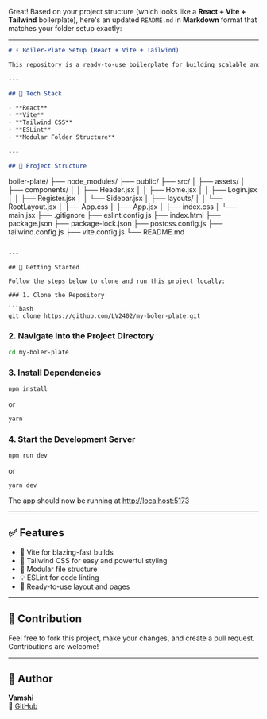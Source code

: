 Great! Based on your project structure (which looks like a **React + Vite + Tailwind** boilerplate), here's an updated `README.md` in **Markdown** format that matches your folder setup exactly:

---

```markdown
# ⚡ Boiler-Plate Setup (React + Vite + Tailwind)

This repository is a ready-to-use boilerplate for building scalable and modern React apps using **Vite**, **Tailwind CSS**, and a clean component structure.

---

## 🧰 Tech Stack

- **React**
- **Vite**
- **Tailwind CSS**
- **ESLint**
- **Modular Folder Structure**

---

## 📁 Project Structure

```
boiler-plate/
├── node_modules/
├── public/
├── src/
│   ├── assets/
│   ├── components/
│   │   ├── Header.jsx
│   │   ├── Home.jsx
│   │   ├── Login.jsx
│   │   ├── Register.jsx
│   │   └── Sidebar.jsx
│   ├── layouts/
│   │   └── RootLayout.jsx
│   ├── App.css
│   ├── App.jsx
│   ├── index.css
│   └── main.jsx
├── .gitignore
├── eslint.config.js
├── index.html
├── package.json
├── package-lock.json
├── postcss.config.js
├── tailwind.config.js
├── vite.config.js
└── README.md
```

---

## 🚀 Getting Started

Follow the steps below to clone and run this project locally:

### 1. Clone the Repository

```bash
git clone https://github.com/LV2402/my-boler-plate.git
```

### 2. Navigate into the Project Directory

```bash
cd my-boler-plate
```

### 3. Install Dependencies

```bash
npm install
```

or

```bash
yarn
```

### 4. Start the Development Server

```bash
npm run dev
```

or

```bash
yarn dev
```

The app should now be running at [http://localhost:5173](http://localhost:5173)

---

## ✅ Features

- 🚀 Vite for blazing-fast builds
- 🎨 Tailwind CSS for easy and powerful styling
- 🧩 Modular file structure
- 💡 ESLint for code linting
- 📁 Ready-to-use layout and pages

---

## 🤝 Contribution

Feel free to fork this project, make your changes, and create a pull request. Contributions are welcome!

---

## 👤 Author

**Vamshi**  
🔗 [GitHub](https://github.com/LV2402)